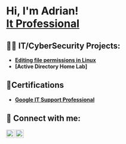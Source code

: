 <h1>Hi, I'm Adrian! <br/><a href="https://github.com/AdrianSimmons1/AdrianSimmons1">It Professional</a>
<h2>👨‍💻 IT/CyberSecurity Projects:</h2>

- <b>[Editing file permissions in Linux](https://docs.google.com/document/d/1XWOELe1gRsHMDayrP6kHuT4VggsWhhAweGHhK0MEzpQ/edit?usp=sharing)</b>
- <b>[Active Directory Home Lab] 
  
<h2>📃Certifications </h2>

- [Google IT Support Professional ](https://coursera.org/share/80b2ae31d9fb423ded255c5de752df71)

<h2> 🤳 Connect with me:</h2>

[<img align="left" alt="AdrianSimmons | LinkedIn" width="22px" src="https://cdn.jsdelivr.net/npm/simple-icons@v3/icons/linkedin.svg" />][linkedin]
[<img align="left" alt="AdrianSimmons | Instagram" width="22px" src="https://cdn.jsdelivr.net/npm/simple-icons@v3/icons/instagram.svg" />][instagram]


[instagram]: https://www.instagram.com/adriansimmons_/
[linkedin]: https://www.linkedin.com/in/adriansimmons1/

<!--
**joshmadakor1/joshmadakor1** is a ✨ _special_ ✨ repository because its `README.md` (this file) appears on your GitHub profile.

Here are some ideas to get you started:

- 🔭 I’m currently working on ...
- 🌱 I’m currently learning ...
- 👯 I’m looking to collaborate on ...
- 🤔 I’m looking for help with ...
- 💬 Ask me about ...
- 📫 How to reach me: ...
- 😄 Pronouns: ...
- ⚡ Fun fact: ...
-->
